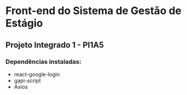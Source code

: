 ﻿# Front-end do Sistema de Gestão de Estágio 

## Projeto Integrado 1 - PI1A5

### Dependências instaladas:
- react-google-login
- gapi-script
- Axios
